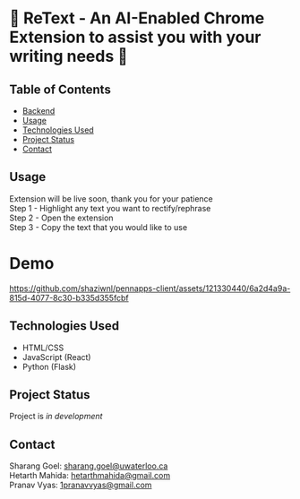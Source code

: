 # 📜 ReText - An AI-Enabled Chrome Extension to assist you with your writing needs 📜

## Table of Contents
* [Backend](https://github.com/shaziwnl/PennApps-Flask-Backend)
* [Usage](#usage)
* [Technologies Used](#technologies-used)
* [Project Status](#project-status)
* [Contact](#contact)
<!-- * [License](#license) -->


## Usage
Extension will be live soon, thank you for your patience \
Step 1 - Highlight any text you want to rectify/rephrase \
Step 2 - Open the extension \
Step 3 - Copy the text that you would like to use

# Demo
https://github.com/shaziwnl/pennapps-client/assets/121330440/6a2d4a9a-815d-4077-8c30-b335d355fcbf


## Technologies Used
- HTML/CSS
- JavaScript (React)
- Python (Flask)


## Project Status
Project is *in development*


## Contact
Sharang Goel: sharang.goel@uwaterloo.ca \
Hetarth Mahida: hetarthmahida@gmail.com \
Pranav Vyas: 1pranavvyas@gmail.com





